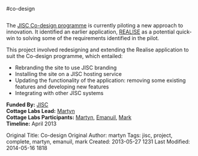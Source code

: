 #co-design
<br>

<div class=row-fluid>

<div class=span6>
   <img class="span6 img thumbnail" title="jisc" src="http://cottagelabs.com/media/jisc.png" alt="" />
<p>The <a href="http://www.jisc.ac.uk/whatwedo/co-design.aspx">JISC Co-design programme</a> is currently piloting a new approach to innovation. It identified an earlier application, <a href="http://www.realisepotential.org">REALISE</a> as a potential quick-win to solving some of the requirements identified in the pilot.</p>
<p>This project involved redesigning and extending the Realise application to suit the Co-design programme, which entailed:
<ul>
<li>Rebranding the site to use JISC branding</li>
<li>Installing the site on a JISC hosting service</li>
<li>Updating the functionality of the application: removing some existing features and developing new features</li>
<li>Integrating with other JISC systems</li>
</ul>
</p>
 </div>

  <div class="span6">
        <div class="well">
            <strong>Funded By:</strong> <a href="http://www.jisc.ac.uk/">JISC</a><br>
            <strong>Cottage Labs Lead:</strong> <a href="/author/martyn/">Martyn</a><br>
            <strong>Cottage Labs Participants:</strong> <a href="/people/martyn/">Martyn</a>, <a href="/people/emanuil/">Emanuil</a>, <a href="/people/mark/">Mark</a><br>
            <strong>Timeline:</strong> April 2013<br>
        </div>
    </div>
    <!-- end right hand side of the page -->

</div>



Original Title: Co-design
Original Author: martyn
Tags: jisc, project, complete, martyn, emanuil, mark
Created: 2013-05-27 1231
Last Modified: 2014-05-16 1818
